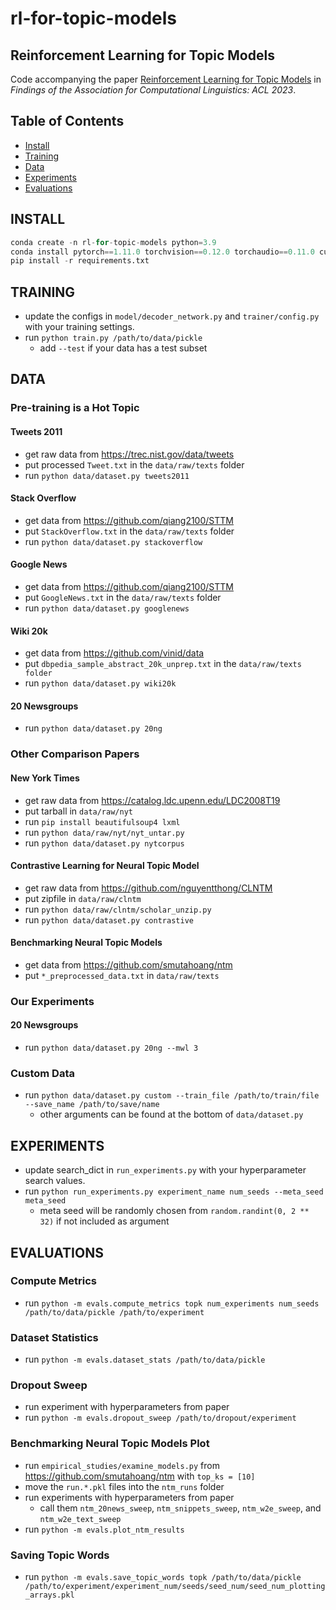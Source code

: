 # rl-for-topic-models

## Reinforcement Learning for Topic Models

Code accompanying the paper [Reinforcement Learning for Topic Models](https://aclanthology.org/2023.findings-acl.265/) in *Findings of the Association for Computational Linguistics: ACL 2023*.

## Table of Contents

- [Install](#install)
- [Training](#training)
- [Data](#data)
- [Experiments](#experiments)
- [Evaluations](#evaluations)

## INSTALL
```python
conda create -n rl-for-topic-models python=3.9
conda install pytorch==1.11.0 torchvision==0.12.0 torchaudio==0.11.0 cudatoolkit=11.3 -c pytorch
pip install -r requirements.txt
```

## TRAINING

- update the configs in ```model/decoder_network.py``` and ```trainer/config.py``` with your training settings.
- run ```python train.py /path/to/data/pickle```
  - add ```--test``` if your data has a test subset

## DATA

### Pre-training is a Hot Topic

#### Tweets 2011
- get raw data from https://trec.nist.gov/data/tweets
- put processed ```Tweet.txt``` in the ```data/raw/texts``` folder
- run ```python data/dataset.py tweets2011```

#### Stack Overflow
- get data from https://github.com/qiang2100/STTM
- put ```StackOverflow.txt``` in the ```data/raw/texts``` folder
- run ```python data/dataset.py stackoverflow```

#### Google News
- get data from https://github.com/qiang2100/STTM
- put ```GoogleNews.txt``` in the ```data/raw/texts``` folder
- run ```python data/dataset.py googlenews```

#### Wiki 20k
- get data from https://github.com/vinid/data
- put ```dbpedia_sample_abstract_20k_unprep.txt``` in the ```data/raw/texts folder```
- run ```python data/dataset.py wiki20k```

#### 20 Newsgroups
- run ```python data/dataset.py 20ng```

### Other Comparison Papers

#### New York Times
- get raw data from https://catalog.ldc.upenn.edu/LDC2008T19
- put tarball in ```data/raw/nyt```
- run ```pip install beautifulsoup4 lxml```
- run ```python data/raw/nyt/nyt_untar.py```
- run ```python data/dataset.py nytcorpus```

#### Contrastive Learning for Neural Topic Model
- get raw data from https://github.com/nguyentthong/CLNTM
- put zipfile in ```data/raw/clntm```
- run ```python data/raw/clntm/scholar_unzip.py```
- run ```python data/dataset.py contrastive```

#### Benchmarking Neural Topic Models
- get data from https://github.com/smutahoang/ntm
- put ```*_preprocessed_data.txt``` in ```data/raw/texts```

### Our Experiments

#### 20 Newsgroups
- run ```python data/dataset.py 20ng --mwl 3```

### Custom Data

- run ```python data/dataset.py custom --train_file /path/to/train/file --save_name /path/to/save/name```
  - other arguments can be found at the bottom of ```data/dataset.py```

## EXPERIMENTS

- update search_dict in ```run_experiments.py``` with your hyperparameter search values.
- run ```python run_experiments.py experiment_name num_seeds --meta_seed meta_seed```
  - meta seed will be randomly chosen from ```random.randint(0, 2 ** 32)``` if not included as argument

## EVALUATIONS

### Compute Metrics
- run ```python -m evals.compute_metrics topk num_experiments num_seeds /path/to/data/pickle /path/to/experiment```

### Dataset Statistics
- run ```python -m evals.dataset_stats /path/to/data/pickle```

### Dropout Sweep
- run experiment with hyperparameters from paper
- run ```python -m evals.dropout_sweep /path/to/dropout/experiment```

### Benchmarking Neural Topic Models Plot
- run ```empirical_studies/examine_models.py``` from https://github.com/smutahoang/ntm with ```top_ks = [10]```
- move the ```run.*.pkl``` files into the ```ntm_runs``` folder
- run experiments with hyperparameters from paper
  - call them ```ntm_20news_sweep```, ```ntm_snippets_sweep```, ```ntm_w2e_sweep```, and ```ntm_w2e_text_sweep```
- run ```python -m evals.plot_ntm_results```

### Saving Topic Words
- run ```python -m evals.save_topic_words topk /path/to/data/pickle /path/to/experiment/experiment_num/seeds/seed_num/seed_num_plotting_arrays.pkl```
